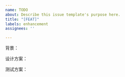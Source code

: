 ```yaml
---
name: TODO
about: Describe this issue template's purpose here.
title: "[FEAT]"
labels: enhancement
assignees: ''

---
```


背景：

设计方案：

测试方案：
